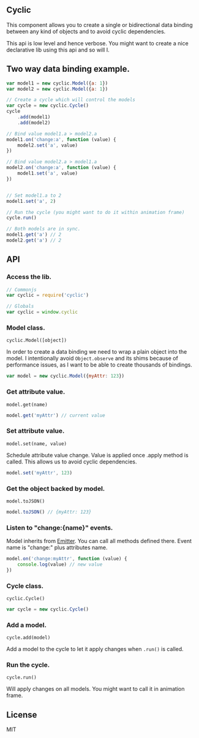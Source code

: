 ## Cyclic

This component allows you to create a single or bidirectional data binding between any kind of objects and to avoid cyclic dependencies.

This api is low level and hence verbose. You might want to create a nice declarative lib using this api and so will I.

## Two way data binding example.

```javascript
var model1 = new cyclic.Model({a: 1})
var model2 = new cyclic.Model({a: 1})

// Create a cycle which will control the models
var cycle = new cyclic.Cycle()
cycle
    .add(model1)
    .add(model2)

// Bind value model1.a > model2.a
model1.on('change:a', function (value) {
    model2.set('a', value)
})

// Bind value model2.a > model1.a
model2.on('change:a', function (value) {
    model1.set('a', value)
})


// Set model1.a to 2
model1.set('a', 2)

// Run the cycle (you might want to do it within animation frame)
cycle.run()

// Both models are in sync.
model1.get('a') // 2
model2.get('a') // 2
```

## API

### Access the lib.

```javascript
// Commonjs
var cyclic = require('cyclic')

// Globals
var cyclic = window.cyclic
```

### Model class.

`cyclic.Model([object])`

In order to create a data binding we need to wrap a plain object into the model.
I intentionally avoid `Object.observe` and its shims because of performance issues, as I want to be able to create thousands of bindings.

```javascript
var model = new cyclic.Model({myAttr: 123})
```

### Get attribute value.

`model.get(name)`

```javascript
model.get('myAttr') // current value
```

### Set attribute value.

`model.set(name, value)`

Schedule attribute value change. Value is applied once .apply method is called. This allows us to avoid cyclic dependencies.

```javascript
model.set('myAttr', 123)
```

### Get the object backed by model.

`model.toJSON()`

```javascript
model.toJSON() // {myAttr: 123}
```

### Listen to "change:{name}" events.

Model inherits from [Emitter](https://github.com/component/emitter). You can call all methods defined there. Event name is "change:" plus attributes name.

```javascript
model.on('change:myAttr', function (value) {
    console.log(value) // new value
})
```
### Cycle class.

`cyclic.Cycle()`

```javascript
var cycle = new cyclic.Cycle()
```

### Add a model.

`cycle.add(model)`

Add a model to the cycle to let it apply changes when `.run()` is called.

### Run the cycle.

`cycle.run()`

Will apply changes on all models. You might want to call it in animation frame.

## License

MIT
